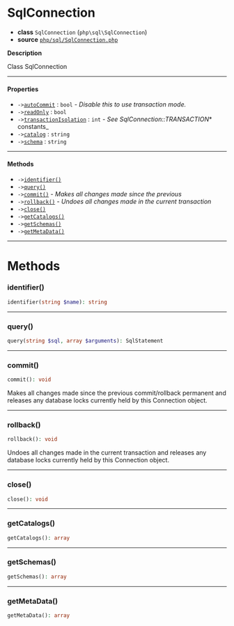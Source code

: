 # SqlConnection

- **class** `SqlConnection` (`php\sql\SqlConnection`)
- **source** [`php/sql/SqlConnection.php`](./src/main/resources/JPHP-INF/sdk/php/sql/SqlConnection.php)

**Description**

Class SqlConnection

---

#### Properties

- `->`[`autoCommit`](#prop-autocommit) : `bool` - _Disable this to use transaction mode._
- `->`[`readOnly`](#prop-readonly) : `bool`
- `->`[`transactionIsolation`](#prop-transactionisolation) : `int` - _See SqlConnection::TRANSACTION_* constants_
- `->`[`catalog`](#prop-catalog) : `string`
- `->`[`schema`](#prop-schema) : `string`

---

#### Methods

- `->`[`identifier()`](#method-identifier)
- `->`[`query()`](#method-query)
- `->`[`commit()`](#method-commit) - _Makes all changes made since the previous_
- `->`[`rollback()`](#method-rollback) - _Undoes all changes made in the current transaction_
- `->`[`close()`](#method-close)
- `->`[`getCatalogs()`](#method-getcatalogs)
- `->`[`getSchemas()`](#method-getschemas)
- `->`[`getMetaData()`](#method-getmetadata)

---
# Methods

<a name="method-identifier"></a>

### identifier()
```php
identifier(string $name): string
```

---

<a name="method-query"></a>

### query()
```php
query(string $sql, array $arguments): SqlStatement
```

---

<a name="method-commit"></a>

### commit()
```php
commit(): void
```
Makes all changes made since the previous
commit/rollback permanent and releases any database locks
currently held by this Connection object.

---

<a name="method-rollback"></a>

### rollback()
```php
rollback(): void
```
Undoes all changes made in the current transaction
and releases any database locks currently held
by this Connection object.

---

<a name="method-close"></a>

### close()
```php
close(): void
```

---

<a name="method-getcatalogs"></a>

### getCatalogs()
```php
getCatalogs(): array
```

---

<a name="method-getschemas"></a>

### getSchemas()
```php
getSchemas(): array
```

---

<a name="method-getmetadata"></a>

### getMetaData()
```php
getMetaData(): array
```